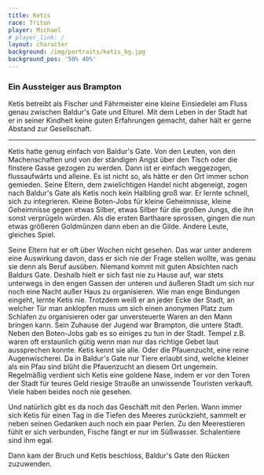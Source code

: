 ```yaml
---
title: Ketis
race: Triton
player: Michael
# player_link: /
layout: character
background: /img/portraits/ketis_bg.jpg
background_pos: '50% 40%'
---
```


### Ein Aussteiger aus Brampton

Ketis betreibt als Fischer und Fährmeister eine kleine Einsiedelei am Fluss genau zwischen
Baldur's Gate und Elturel. Mit dem Leben in der Stadt hat er in seiner Kindheit keine guten
Erfahrungen gemacht, daher hält er gerne Abstand zur Gesellschaft.

<!-- more -->

---

Ketis hatte genug einfach von Baldur's Gate. Von den Leuten, von den Machenschaften und von der ständigen Angst über den Tisch oder die finstere Gasse gezogen zu werden. Dann ist er einfach weggezogen, flussaufwärts und alleine.
Es ist nicht so, als hätte er den Ort immer schon gemieden. Seine Eltern, dem zwielichtigen Handel nicht abgeneigt, zogen nach Baldur's Gate als Ketis noch kein Halbling groß war. Er lernte schnell, sich zu integrieren. Kleine Boten-Jobs für kleine Geheimnisse, kleine Geheimnisse gegen etwas Silber, etwas Silber für die großen Jungs, die ihn sonst verprügeln würden. Als die ersten Barthaare sprossen, gingen die nun etwas größeren Goldmünzen dann eben an die Gilde. Andere Leute, gleiches Spiel.

Seine Eltern hat er oft über Wochen nicht gesehen. Das war unter anderem eine Auswirkung davon, dass er sich nie der Frage stellen wollte, was genau sie denn als Beruf ausüben. Niemand kommt mit guten Absichten nach Baldurs Gate. Deshalb hielt er sich fast nie zu Hause auf, war stets unterwegs in den engen Gassen der unteren und äußeren Stadt um sich nur noch eine Nacht außer Haus zu organisieren. Wie man enge Bindungen eingeht, lernte Ketis nie. Trotzdem weiß er an jeder Ecke der Stadt, an welcher Tür man anklopfen muss um sich einen anonymen Platz zum Schlafen zu organisieren oder gar unversteuerte Waren an den Mann bringen kann. Sein Zuhause der Jugend war Brampton, die untere Stadt.
Neben den Boten-Jobs gab es so einiges zu tun in der Stadt. Tempel z.B. waren oft erstaunlich gütig wenn man nur das richtige Gebet laut aussprechen konnte. Ketis kennt sie alle. Oder die Pfauenzucht, eine reine Augenwischerei. Da in Baldur's Gate nur Tiere erlaubt sind, welche kleiner als ein Pfau sind blüht die Pfauenzucht an diesem Ort ungemein. Regelmäßig verdient sich Ketis eine goldene Nase, indem er vor den Toren der Stadt für teures Geld riesige Strauße an unwissende Touristen verkauft. Viele haben beides noch nie gesehen.

Und natürlich gibt es da noch das Geschäft mit den Perlen. Wann immer sich Ketis für einen Tag in die Tiefen des Meeres zurückzieht, sammelt er neben seinen Gedanken auch noch ein paar Perlen. Zu den Meerestieren fühlt er sich verbunden, Fische fängt er nur im Süßwasser. Schalentiere sind ihm egal.

Dann kam der Bruch und Ketis beschloss, Baldur's Gate den Rücken zuzuwenden.
